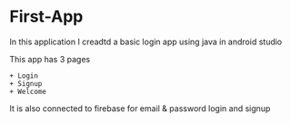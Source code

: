 # First-App
In this application I creadtd a basic login app using java in android studio 

This app has 3 pages

    + Login
    + Signup
    + Welcome

It is also connected to firebase for email & password login and signup 
